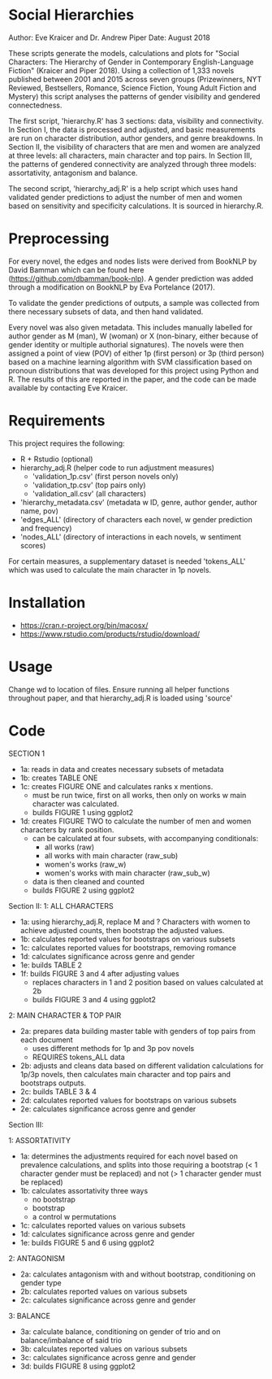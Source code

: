 # Social Hierarchies

Author: Eve Kraicer and Dr. Andrew Piper
Date: August 2018

These scripts generate the models, calculations and plots for "Social Characters: The Hierarchy of Gender in Contemporary English-Language Fiction" (Kraicer and Piper 2018). Using a collection of 1,333 novels published between 2001 and 2015 across seven groups (Prizewinners, NYT Reviewed, Bestsellers, Romance, Science Fiction, Young Adult Fiction and Mystery) this script analyses the patterns of gender visibility and gendered connectedness. 

The first script, 'hierarchy.R' has 3 sections: data, visibility and connectivity. In Section I, the data is processed and adjusted, and basic measurements are run on character distribution, author genders, and genre breakdowns. In Section II, the visibility of characters that are men and women are analyzed at three levels: all characters, main character and top pairs. In Section III, the patterns of gendered connectivity are analyzed through three models: assortativity, antagonism and balance.

The second script, 'hierarchy_adj.R' is a help script which uses hand validated gender predictions to adjust the number of men and women based on sensitivity and specificity calculations. It is sourced in hierarchy.R.  

Preprocessing 
=============
For every novel, the edges and nodes lists were derived from BookNLP by David Bamman which can be found here (https://github.com/dbamman/book-nlp). A gender prediction was added through a modification on BookNLP by Eva Portelance (2017).

To validate the gender predictions of outputs, a sample was collected from there necessary subsets of data, and then hand validated.

Every novel was also given metadata. This includes manually labelled for author gender as M (man), W (woman) or X (non-binary, either because of gender identity or multiple authorial signatures). The novels were then assigned a point of view (POV) of either 1p (first person) or 3p (third person) based on a machine learning algorithm with SVM classification based on pronoun distributions that was developed for this project using Python and R. The results of this are reported in the paper, and the code can be made available by contacting Eve Kraicer. 


Requirements 
============
This project requires the following: 

* R + Rstudio (optional)
* hierarchy_adj.R (helper code to run adjustment measures)
	* 'validation_1p.csv' (first person novels only)
	* 'validation_tp.csv' (top pairs only)
	* 'validation_all.csv' (all characters) 
* 'hierarchy_metadata.csv' (metadata w ID, genre, author gender, author name, pov)
* 'edges_ALL' (directory of characters each novel, w gender prediction and frequency)
* 'nodes_ALL' (directory of interactions in each novels, w sentiment scores)

For certain measures, a supplementary dataset is needed 'tokens_ALL' which was used to calculate the main character in 1p novels. 


Installation 
============
* https://cran.r-project.org/bin/macosx/
* https://www.rstudio.com/products/rstudio/download/


Usage 
======
Change wd to location of files.
Ensure running all helper functions throughout paper, and that hierarchy_adj.R is loaded using 'source'

Code
========= 

SECTION 1
  - 1a: reads in data and creates necessary subsets of metadata
  - 1b: creates TABLE ONE 
  - 1c: creates FIGURE ONE and calculates ranks x mentions. 
    - must be run twice, first on all works, then only on works w main character was calculated. 
    - builds FIGURE 1 using ggplot2
  - 1d: creates FIGURE TWO to calculate the number of men and women characters by rank position. 
    - can be calculated at four subsets, with accompanying conditionals: 
      - all works (raw)
      - all works with main character (raw_sub)
      - women's works (raw_w)
      - women's works with main character (raw_sub_w)
    - data is then cleaned and counted
    - builds FIGURE 2 using ggplot2


Section II:
1: ALL CHARACTERS
  - 1a: using hierarchy_adj.R, replace M and ? Characters with women to achieve adjusted counts, then bootstrap the adjusted values. 
  - 1b: calculates reported values for bootstraps on various subsets
  - 1c: calculates reported values for bootstraps, removing romance
  - 1d: calculates significance across genre and gender
  - 1e: builds TABLE 2
  - 1f: builds FIGURE 3 and 4 after adjusting values
    - replaces characters in 1 and 2 position based on values calculated at 2b
    - builds FIGURE 3 and 4 using ggplot2

2: MAIN CHARACTER & TOP PAIR
  - 2a: prepares data building master table with genders of top pairs from each document
    - uses different methods for 1p and 3p pov novels
    - REQUIRES tokens_ALL data
  - 2b: adjusts and cleans data based on different validation calculations for 1p/3p novels, then calculates main character and top pairs and bootstraps outputs. 
  - 2c: builds TABLE 3 & 4
  - 2d: calculates reported values for bootstraps on various subsets
  - 2e: calculates significance across genre and gender

Section III:

1: ASSORTATIVITY
  - 1a: determines the adjustments required for each novel based on prevalence calculations, and splits into those requiring a bootstrap (< 1 character gender must be replaced) and not (> 1 character gender must be replaced)
  - 1b: calculates assortativity three ways 
    - no bootstrap
    - bootstrap
    - a control w permutations
  - 1c: calculates reported values on various subsets
  - 1d: calculates significance across genre and gender 
  - 1e: builds FIGURE 5 and 6 using ggplot2

2: ANTAGONISM
  - 2a: calculates antagonism with and without bootstrap, conditioning on gender type
  - 2b: calculates reported values on various subsets
  - 2c: calculates significance across genre and gender

3: BALANCE
  - 3a: calculate balance, conditioning on gender of trio and on balance/imbalance of said trio
  - 3b: calculates reported values on various subsets
  - 3c: calculates significance across genre and gender
  - 3d: builds FIGURE 8 using ggplot2
